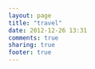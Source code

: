 ```yaml
---
layout: page
title: "travel"
date: 2012-12-26 13:31
comments: true
sharing: true
footer: true
---
```


